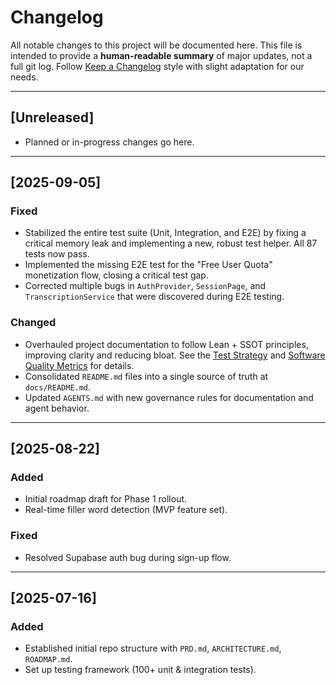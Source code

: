 # Changelog

All notable changes to this project will be documented here.
This file is intended to provide a **human-readable summary** of major updates, not a full git log.
Follow [Keep a Changelog](https://keepachangelog.com/en/1.1.0/) style with slight adaptation for our needs.

---

## [Unreleased]
- Planned or in-progress changes go here.

---

## [2025-09-05]
### Fixed
- Stabilized the entire test suite (Unit, Integration, and E2E) by fixing a critical memory leak and implementing a new, robust test helper. All 87 tests now pass.
- Implemented the missing E2E test for the "Free User Quota" monetization flow, closing a critical test gap.
- Corrected multiple bugs in `AuthProvider`, `SessionPage`, and `TranscriptionService` that were discovered during E2E testing.

### Changed
- Overhauled project documentation to follow Lean + SSOT principles, improving clarity and reducing bloat. See the [Test Strategy](./ARCHITECTURE.md#7-testing-strategy) and [Software Quality Metrics](./PRD.md#5-software-quality-metrics) for details.
- Consolidated `README.md` files into a single source of truth at `docs/README.md`.
- Updated `AGENTS.md` with new governance rules for documentation and agent behavior.

---

## [2025-08-22]
### Added
- Initial roadmap draft for Phase 1 rollout.
- Real-time filler word detection (MVP feature set).

### Fixed
- Resolved Supabase auth bug during sign-up flow.

---

## [2025-07-16]
### Added
- Established initial repo structure with `PRD.md`, `ARCHITECTURE.md`, `ROADMAP.md`.
- Set up testing framework (100+ unit & integration tests).
